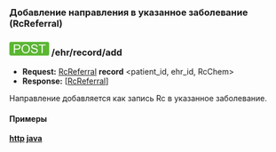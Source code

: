 ### Добавление направления в указанное заболевание (RcReferral)

### ![POST](../../../../../img/post.png) /ehr/record/add
* **Request:** [RcReferral](../../../../../types/types.md#Rc.RcChem) **record** <patient_id, ehr_id, RcChem>
* **Response:** [[RcReferral](../../../../../types/types.md#Rc.RcChem)]

Направление добавляется как запись Rc в указанное заболевание.

#### Примеры
**[http](../examples/RcReferral/add.md) [java](../examples/RcReferral/addJava.md)**

